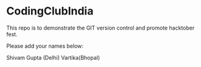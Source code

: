 # CodingClubIndia
This repo is to demonstrate the GIT version control and promote hacktober fest.


Please add your names below:

Shivam Gupta (Delhi)
Vartika(Bhopal)
